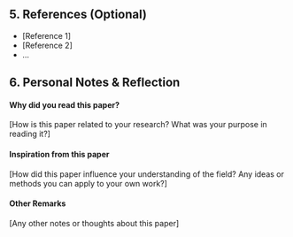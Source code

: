 ## 5. References (Optional)

<!-- List important references from the paper that you plan to read later -->

- [Reference 1]
- [Reference 2]
- ...

## 6. Personal Notes & Reflection

#### Why did you read this paper?

[How is this paper related to your research? What was your purpose in reading it?]

#### Inspiration from this paper

[How did this paper influence your understanding of the field? Any ideas or methods you can apply to your own work?]

#### Other Remarks

[Any other notes or thoughts about this paper]